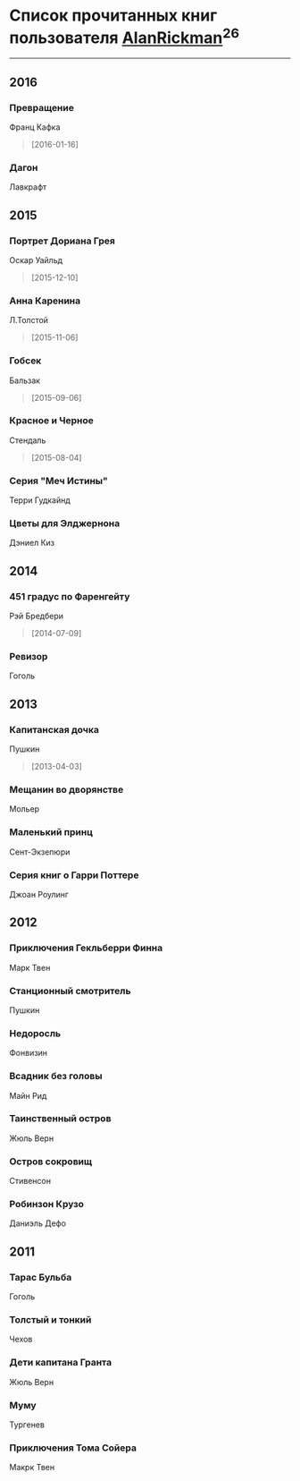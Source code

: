 # Список прочитанных книг пользователя [AlanRickman](http://vk.com/id158789218)<sup>26</sup>
---

## 2016

### Превращение
Франц Кафка
> [2016-01-16] 


### Дагон
Лавкрафт



## 2015

### Портрет Дориана Грея
Оскар Уайльд
> [2015-12-10] 


### Анна Каренина
Л.Толстой
> [2015-11-06] 


### Гобсек
Бальзак
> [2015-09-06] 


### Красное и Черное
Стендаль
> [2015-08-04] 


### Серия "Меч Истины"
Терри Гудкайнд


### Цветы для Элджернона
Дэниел Киз



## 2014

### 451 градус по Фаренгейту
Рэй Бредбери
> [2014-07-09] 


### Ревизор
Гоголь



## 2013

### Капитанская дочка
Пушкин
> [2013-04-03] 


### Мещанин во дворянстве
Мольер


### Маленький принц
Сент-Экзепюри


### Серия книг о Гарри Поттере
Джоан Роулинг



## 2012

### Приключения Гекльберри Финна
Марк Твен


### Станционный смотритель
Пушкин


### Недоросль
Фонвизин


### Всадник без головы
Майн Рид


### Таинственный остров
Жюль Верн


### Остров сокровищ
Стивенсон


### Робинзон Крузо
Даниэль Дефо



## 2011

### Тарас Бульба
Гоголь


### Толстый и тонкий
Чехов


### Дети капитана Гранта
Жюль Верн


### Муму
Тургенев


### Приключения Тома Сойера
Макрк Твен



